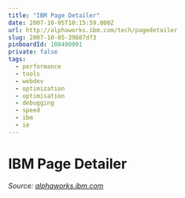 ```yaml
---
title: "IBM Page Detailer"
date: 2007-10-05T10:15:59.000Z
url: http://alphaworks.ibm.com/tech/pagedetailer
slug: 2007-10-05-39887df3
pinboardId: 108490091
private: false
tags:
  - performance
  - tools
  - webdev
  - optimization
  - optimisation
  - debugging
  - speed
  - ibm
  - ie
---
```


# IBM Page Detailer

_Source: [alphaworks.ibm.com](http://alphaworks.ibm.com/tech/pagedetailer)_
